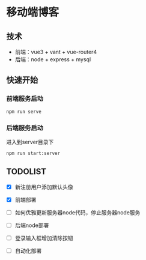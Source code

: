 # 移动端博客
## 技术
- 前端：vue3 + vant + vue-router4
- 后端：node + express + mysql

## 快速开始
### 前端服务启动
```
npm run serve
```
### 后端服务启动
进入到server目录下

```
npm run start:server
```
## TODOLIST
- [x] 新注册用户添加默认头像
- [x] 前端部署
- [ ] 如何优雅更新服务器node代码，停止服务器node服务
- [ ] 后端node部署
- [ ] 登录输入框增加清除按钮
- [ ] 自动化部署



